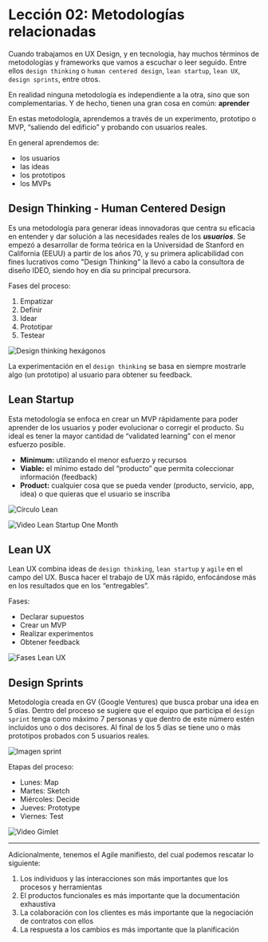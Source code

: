 # Lección 02: Metodologías relacionadas

Cuando trabajamos en UX Design, y en tecnologia, hay muchos términos de metodologías y frameworks que vamos a escuchar o leer seguido. Entre ellos `design thinking` o `human centered design`, `lean startup`, `lean UX`, `design sprints`, entre otros. 

En realidad ninguna metodología es independiente a la otra, sino que son complementarias. Y de hecho, tienen una gran cosa en común: **aprender**

En estas metodología, aprendemos a través de un experimento, prototipo o MVP, “saliendo del edificio” y probando con usuarios reales.
En general aprendemos de:

* los usuarios
* las ideas
* los prototipos
* los MVPs


## Design Thinking - Human Centered Design

Es una metodología para generar ideas innovadoras que centra su eficacia en entender y dar solución a las necesidades reales de los **_usuarios_**. Se empezó a desarrollar de forma teórica en la Universidad de Stanford en California (EEUU) a partir de los años 70, y su primera aplicabilidad con fines lucrativos como "Design Thinking" la llevó a cabo la consultora de diseño IDEO, siendo hoy en día su principal precursora.

Fases del proceso:1. Empatizar
2.  Definir
3. Idear
4. Prototipar
5. Testear![Design thinking hexágonos]()
La experimentación en el `design thinking` se basa en siempre mostrarle algo (un prototipo) al usuario para obtener su feedback.

## Lean Startup

Esta metodología se enfoca en crear un MVP rápidamente para poder aprender de los usuarios y poder evolucionar o corregir el producto. Su ideal es tener la mayor cantidad de “validated learning” con el menor esfuerzo posible.
* **Minimum:** utilizando el menor esfuerzo y recursos
* **Viable:** el mínimo estado del “producto” que permita coleccionar información (feedback)
* **Product:** cualquier cosa que se pueda vender (producto, servicio, app, idea) o que quieras que el usuario se inscriba

![Círculo Lean]()

![Video Lean Startup One Month]()
## Lean UX

Lean UX combina ideas de `design thinking`, `lean startup` y `agile` en el campo del UX. Busca hacer el trabajo de UX más rápido, enfocándose más en los resultados que en los “entregables”.Fases:* Declarar supuestos
* Crear un MVP
* Realizar experimentos 
* Obtener feedback

![Fases Lean UX]()

## Design Sprints

Metodología creada en GV (Google Ventures) que busca probar una idea en 5 días. Dentro del proceso se sugiere que el equipo que participa el `design sprint` tenga como máximo 7 personas y que dentro de este número estén incluidos uno o dos decisores. Al final de los 5 días se tiene uno o más prototipos probados con 5 usuarios reales.

![Imagen sprint]()

Etapas del proceso:* Lunes: Map
* Martes: Sketch
* Miércoles: Decide
* Jueves: Prototype
* Viernes: Test

![Video Gimlet]()

***

Adicionalmente, tenemos el Agile manifiesto, del cual podemos rescatar lo siguiente: 

1. Los individuos y las interacciones son más importantes que los procesos y herramientas
2. El productos funcionales es más importante que la documentación exhaustiva
3. La colaboración con los clientes es más importante que la negociación de contratos con ellos
4. La respuesta a los cambios es más importante que la planificación